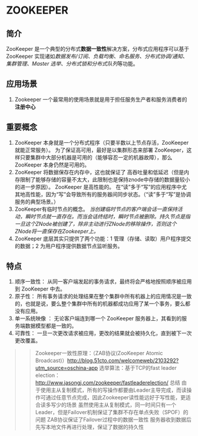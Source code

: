 
# ZOOKEEPER
## 简介

   ZooKeeper 是一个典型的分布式**数据一致性**解决方案，分布式应用程序可以基于 ZooKeeper 实现诸如*数据发布/订阅、负载均衡、命名服务、分布式协调/通知、集群管理、Master 选举、分布式锁和分布式队列*等功能。
## 应用场景
   1. Zookeeper 一个最常用的使用场景就是用于担任服务生产者和服务消费者的**注册中心**
## 重要概念
1. ZooKeeper 本身就是一个分布式程序（只要半数以上节点存活，ZooKeeper 就能正常服务）。
为了保证高可用，最好是以集群形态来部署 ZooKeeper，这样只要集群中大部分机器是可用的（能够容忍一定的机器故障），那么 ZooKeeper 本身仍然是可用的。
2. ZooKeeper 将数据保存在内存中，这也就保证了 高吞吐量和低延迟（但是内存限制了能够存储的容量不太大，此限制也是保持znode中存储的数据量较小的进一步原因）。
ZooKeeper 是高性能的。 在“读”多于“写”的应用程序中尤其地高性能，因为“写”会导致所有的服务器间同步状态。（“读”多于“写”是协调服务的典型场景。）
3. ZooKeeper有临时节点的概念。 *当创建临时节点的客户端会话一直保持活动，瞬时节点就一直存在。而当会话终结时，瞬时节点被删除。持久节点是指一旦这个ZNode被创建了，除非主动进行ZNode的移除操作，否则这个ZNode将一直保存在Zookeeper上。*
4. ZooKeeper 底层其实只提供了两个功能：1 管理（存储、读取）用户程序提交的数据；2 为用户程序提供数据节点监听服务。
## 特点
1. 顺序一致性： 从同一客户端发起的事务请求，最终将会严格地按照顺序被应用到 ZooKeeper 中去。
2. 原子性： 所有事务请求的处理结果在整个集群中所有机器上的应用情况是一致的，也就是说，要么整个集群中所有的机器都成功应用了某一个事务，要么都没有应用。
3. 单一系统映像 ： 无论客户端连到哪一个 ZooKeeper 服务器上，其看到的服务端数据模型都是一致的。
4. 可靠性： 一旦一次更改请求被应用，更改的结果就会被持久化，直到被下一次更改覆盖。

>> Zookeeper一致性原理：（ZAB协议(ZooKeeper Atomic Broadcast)）http://blog.51cto.com/welcomeweb/2103292?utm_source=oschina-app
选举算法：基于TCP的fast leader election： http://www.jasongj.com/zookeeper/fastleaderelection/
总结
    由于使用主从复制模式，所有的写操作都要由Leader主导完成，而读操作可通过任意节点完成，因此Zookeeper读性能远好于写性能，更适合读多写少的场景
    虽然使用主从复制模式，同一时间只有一个Leader，但是Failover机制保证了集群不存在单点失败（SPOF）的问题
    ZAB协议保证了Failover过程中的数据一致性
    服务器收到数据后先写本地文件再进行处理，保证了数据的持久性
